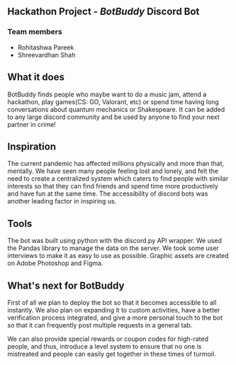 ## Hackathon Project - *BotBuddy* Discord Bot
### Team members
- Rohitashwa Pareek
- Shreevardhan Shah

## What it does

BotBuddy finds people who maybe want to do a music jam, attend a hackathon, play games(CS: GO, Valorant, etc) or spend time having long conversations about quantum mechanics or Shakespeare. It can be added to any large discord community and be used by anyone to find your next partner in crime!

## Inspiration

The current pandemic has affected millions physically and more than that, mentally. We have seen many people feeling lost and lonely, and felt the need to create a centralized system which caters to find people with similar interests so that they can find friends and spend time more productively and have fun at the same time. The accessibility of discord bots was another leading factor in inspiring us.

## Tools

The bot was built using python with the discord.py API wrapper. We used the Pandas library to manage the data on the server. We took some user interviews to make it as easy to use as possible. Graphic assets are created on Adobe Photoshop and Figma.

## What's next for BotBuddy

First of all we plan to deploy the bot so that it becomes accessible to all instantly. We also plan on expanding it to custom activities, have a better verification process integrated, and give a more personal touch to the bot so that it can frequently post multiple requests in a general tab.

We can also provide special rewards or coupon codes for high-rated people, and thus, introduce a level system to ensure that no one is mistreated and people can easily get together in these times of turmoil.
